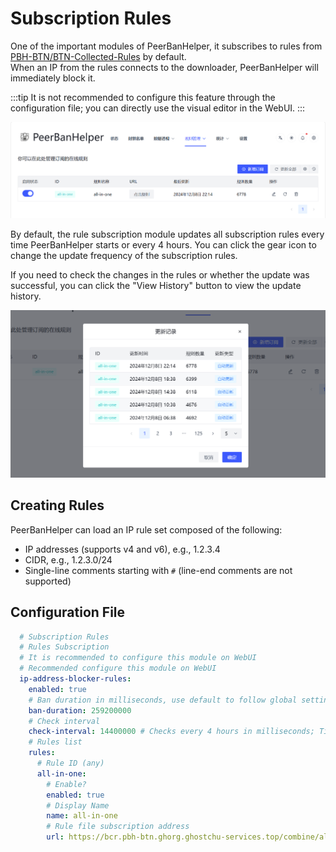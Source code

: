 # Subscription Rules

One of the important modules of PeerBanHelper, it subscribes to rules from [PBH-BTN/BTN-Collected-Rules](https://github.com/PBH-BTN/BTN-Collected-Rules) by default.  
When an IP from the rules connects to the downloader, PeerBanHelper will immediately block it.

:::tip
It is not recommended to configure this feature through the configuration file; you can directly use the visual editor in the WebUI.
:::

![rules-sub](./assets/sub-rules.png)

By default, the rule subscription module updates all subscription rules every time PeerBanHelper starts or every 4 hours. You can click the gear icon to change the update frequency of the subscription rules.

If you need to check the changes in the rules or whether the update was successful, you can click the "View History" button to view the update history.

![rules-sub-logs](./assets/sub-rules-logs.png)

## Creating Rules

PeerBanHelper can load an IP rule set composed of the following:

* IP addresses (supports v4 and v6), e.g., 1.2.3.4
* CIDR, e.g., 1.2.3.0/24
* Single-line comments starting with `#` (line-end comments are not supported)

## Configuration File

```yaml
  # Subscription Rules
  # Rules Subscription
  # It is recommended to configure this module on WebUI
  # Recommended configure this module on WebUI
  ip-address-blocker-rules:
    enabled: true
    # Ban duration in milliseconds, use default to follow global settings
    ban-duration: 259200000
    # Check interval
    check-interval: 14400000 # Checks every 4 hours in milliseconds; Timeunit: ms
    # Rules list
    rules:
      # Rule ID (any)
      all-in-one:
        # Enable?
        enabled: true
        # Display Name
        name: all-in-one
        # Rule file subscription address
        url: https://bcr.pbh-btn.ghorg.ghostchu-services.top/combine/all.txt
```